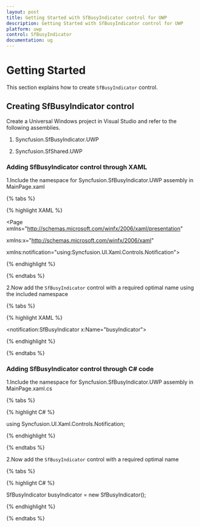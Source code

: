 ```yaml
---
layout: post
title: Getting Started with SfBusyIndicator control for UWP
description: Getting Started with SfBusyIndicator control for UWP
platform: uwp
control: SfBusyIndicator
documentation: ug
---
```


# Getting Started

This section explains how to create `SfBusyIndicator` control.

## Creating SfBusyIndicator control

Create a Universal Windows project in Visual Studio and refer to the following assemblies.

1. Syncfusion.SfBusyIndicator.UWP

2. Syncfusion.SfShared.UWP

### Adding SfBusyIndicator control through XAML

1.Include the namespace for Syncfusion.SfBusyIndicator.UWP assembly in MainPage.xaml

{% tabs %}

{% highlight XAML %}
 
<Page xmlns="http://schemas.microsoft.com/winfx/2006/xaml/presentation"

xmlns:x="http://schemas.microsoft.com/winfx/2006/xaml"

xmlns:notification="using:Syncfusion.UI.Xaml.Controls.Notification">

{% endhighlight %}

{% endtabs %}

2.Now add the `SfBusyIndicator` control with a required optimal name using the included namespace

{% tabs %}

{% highlight XAML %}

<notification:SfBusyIndicator x:Name="busyIndicator">

{% endhighlight %}

{% endtabs %}

### Adding SfBusyIndicator control through C# code

1.Include the namespace for Syncfusion.SfBusyIndicator.UWP assembly in MainPage.xaml.cs

{% tabs %}

{% highlight C# %}

using Syncfusion.UI.Xaml.Controls.Notification;

{% endhighlight %}

{% endtabs %}

2.Now add the `SfBusyIndicator` control with a required optimal name 

{% tabs %}

{% highlight C# %}

SfBusyIndicator busyIndicator = new SfBusyIndicator();

{% endhighlight %}

{% endtabs %}